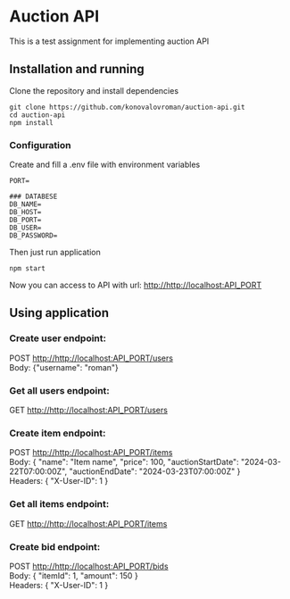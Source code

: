 # Auction API


<p>This is a test assignment for implementing auction API</p>

## Installation and running
Clone the repository and install dependencies

```
git clone https://github.com/konovalovroman/auction-api.git
cd auction-api
npm install
```

### Configuration
Create and fill a .env file with environment variables

```
PORT=

### DATABESE
DB_NAME=
DB_HOST=
DB_PORT=
DB_USER=
DB_PASSWORD=
```

Then just run application

```
npm start
```
Now you can access to API with url:
[http://http://localhost:API_PORT](http://localhost:API_PORT)

## Using application
### Create user endpoint:
POST [http://http://localhost:API_PORT/users](http://localhost:API_PORT)
<br>
Body: {"username": "roman"}

### Get all users endpoint:
GET [http://http://localhost:API_PORT/users](http://localhost:API_PORT)

### Create item endpoint:
POST [http://http://localhost:API_PORT/items](http://localhost:API_PORT)
<br>
Body: {
    "name": "Item name",
    "price": 100,
    "auctionStartDate": "2024-03-22T07:00:00Z",
    "auctionEndDate": "2024-03-23T07:00:00Z"
}
<br>
Headers: {
	"X-User-ID": 1
}

### Get all items endpoint:
GET [http://http://localhost:API_PORT/items](http://localhost:API_PORT)


### Create bid endpoint:
POST [http://http://localhost:API_PORT/bids](http://localhost:API_PORT)
<br>
Body: {
    "itemId": 1,
    "amount": 150
}
<br>
Headers: {
	"X-User-ID": 1
}
